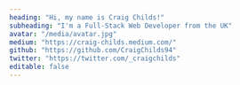 ```yaml
---
heading: "Hi, my name is Craig Childs!"
subheading: "I'm a Full-Stack Web Developer from the UK"
avatar: "/media/avatar.jpg"
medium: "https://craig-childs.medium.com/"
github: "https://github.com/CraigChilds94"
twitter: "https://twitter.com/_craigchilds"
editable: false
---
```

